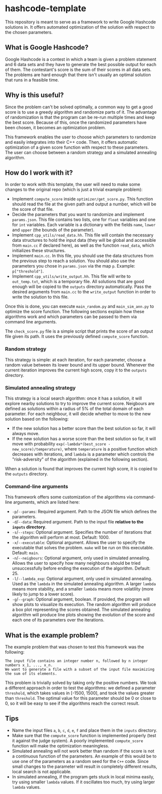 # hashcode-template

This repository is meant to serve as a framework to write Google Hashcode solutions in. It offers automated optimization of the solution with respect to the chosen parameters.

## What is Google Hashcode?

Google Hashcode is a contest in which a team is given a problem statement and 6 data sets and they have to generate the best possible output for each of them. The contestant's score is the sum of their scores in all data sets. The problems are hard enough that there isn't usually an optimal solution that runs in a feasible time.

## Why is this useful?

Since the problem can't be solved optimally, a common way to get a good score is to use a greedy algorithm and randomize parts of it. The advantage of randomization is that the program can be re-run multiple times and keep the best score. Because of this, once the randomized parameters have been chosen, it becomes an optimization problem. 

This framework enables the user to choose which parameters to randomize and easily integrates into their C++ code. Then, it offers automatic optimization of a given score function with respect to these parameters. The user can choose between a random strategy and a simulated annealing algorithm.

## How do I work with it?

In order to work with this template, the user will need to make some changes to the original repo (which is just a trivial example problem):

* Implement `compute_score` inside `optimizer/get_score.py`. This function should read the file at the given path and output a number, which will be the score of that file.
* Decide the parameters that you want to randomize and implement `params.json`. This file contains two lists, one for `float` variables and one for `int` variables. Each variable is a dictionary with the fields `name`, `lower` and `upper` (the bounds of the parameter).
* Implement `cpp_utils/read_data.hh`. This file will contain the necessary data structures to hold the input data (they will be global and accessible from `main.cc` if declared here), as well as the function `read_data`, which initializes these structures.
* Implement `main.cc`. In this file, you should use the data structures from the previous step to reach a solution. You should also use the parameters you chose in `params.json` via the map `p`. Example: `p["threshold"]`.
* Implement `cpp_utils/write_output.hh`. This file will write to `out_temp.txt`, which is a temporary file. All solutions that are good enough will be copied to the `outputs` directory automatically. Pass the desired arguments from `main.cc` to the `write_output` function in order to write the solution to this file.

Once this is done, you can execute `main_random.py` and `main_sim_ann.py` to optimize the score function. The following sections explain how these algorithms work and which parameters can be passed to them via command line arguments.

The `check_score.py` file is a simple script that prints the score of an output file given its path. It uses the previously defined `compute_score` function.

### Random strategy

This strategy is simple: at each iteration, for each parameter, choose a random value between its lower bound and its upper bound. Whenever the current iteration improves the current high score, copy it to the `outputs` directory.

### Simulated annealing strategy

This strategy is a local search algorithm: once it has a solution, it will explore nearby solutions to try to improve the current score. Neigbours are defined as solutions within a radius of 5% of the total domain of each parameter. For each neighbour, it will decide whether to move to the new solution based on the following:

* If the new solution has a better score than the best solution so far, it will always move.
* If the new solution has a worse score than the best solution so far, it will move with probability `exp(-lambda*(best_score - new_score)/temperature)`, where `temperature` is a positive function which decreases with iterations, and `lambda` is a parameter which controls the "risk-adversity" of the algorithm (explained in the following section).

When a solution is found that improves the current high score, it is copied to the `outputs` directory.

### Command-line arguments

This framework offers some customization of the algorithms via command-line arguments, which are listed here:

* `-p`/`--params`: Required argument. Path to the JSON file which defines the parameters.
* `-d`/`--data`: Required argument. Path to the input file **relative to the `inputs` directory**.
* `-s`/`--steps`: Optional argument. Specifies the number of iterations that the algorithm will perform at most. Default: 1000.
* `-x`/`--executable`: Optional argument. Allows the user to specify the executable that solves the problem. `make` will be run on this executable. Default: `main`.
* `-n`/`--neigbours`: Optional argument, only used in simulated annealing. Allows the user to specify how many neighbours should be tried unsuccessfully before ending the execution of the algorithm. Default: 25.
* `-l`/`--lambda_exp`: Optional argument, only used in simulated annealing. Used as the `lambda` in the simulated annealing algorithm. A larger `lambda` means more stability, and a smaller `lambda` means more volatility (more likely to jump to a lower score). 
* `-g`/`--graph`: Optional argument, boolean. If provided, the program will show plots to visualize its execution. The random algorithm will produce a box plot representing the scores obtained. The simulated annealing algorithm will produce line plots showing the evolution of the score and each one of its parameters over the iterations.

## What is the example problem?

The example problem that was chosen to test this framework was the following:

```
The input file contains an integer number n, followed by n integer numbers x_1, ..., x_n. 
We want to generate a file with a subset of the input file maximizing the sum of its elements.
```

This problem is trivially solved by taking only the positive numbers. We took a different approach in order to test the algorithms: we defined a parameter `threshold`, which takes values in [-1500, 1500], and took the values greater than `threshold`. The optimal value for this parameter should be 0 or close to 0, so it will be easy to see if the algorithms reach the correct result. 

## Tips

* Name the input files `a`, `b`, `c`, `d`, `e`, `f` and place them in the `inputs` directory.
* Make sure that the `compute_score` function is implemented properly (test it against the judge system). A poorly implemented `compute_score` function will make the optimization meaningless.
* Simulated annealing will not work better than random if the score is not a continuous function of the parameters. An example of this would be to use one of the parameters as a random seed for the `C++` code. Since small changes to the parameter will result in completely different results, local search is not applicable. 
* In simulated annealing, if the program gets stuck in local minima easily, try using smaller `lambda` values. If it oscillates too much, try using larger `lambda` values.